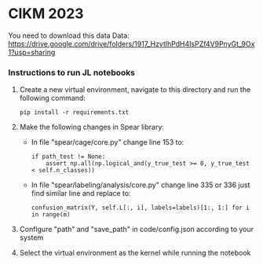 # CIKM 2023
You need to download this data
Data: https://drive.google.com/drive/folders/1917_HzytlhPdH4IsPZf4V9PnyGt_9Ox1?usp=sharing


### Instructions to run JL notebooks

1. Create a new virtual environment, navigate to this directory and run the following command:

    ```
    pip install -r requirements.txt
    ```

2. Make the following changes in Spear library:
    * In file "spear/cage/core.py" change line 153 to:
        ```
        if path_test != None:
            assert np.all(np.logical_and(y_true_test >= 0, y_true_test < self.n_classes))
        ```
    * In file "spear/labeling/analysis/core.py" change line 335 or 336 just find similar line and replace to:
        ```
        confusion_matrix(Y, self.L[:, i], labels=labels)[1:, 1:] for i in range(m)
        ```

3. Configure "path" and "save_path" in code/config.json according to your system

4. Select the virtual environment as the kernel while running the notebook

